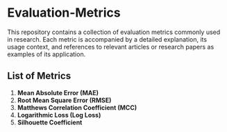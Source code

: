 # Evaluation-Metrics
This repository contains a collection of evaluation metrics commonly used in research. Each metric is accompanied by a detailed explanation, its usage context, and references to relevant articles or research papers as examples of its application.

## List of Metrics
1. **Mean Absolute Error (MAE)**
2. **Root Mean Square Error (RMSE)**
3. **Matthews Correlation Coefficient (MCC)**
4. **Logarithmic Loss (Log Loss)**
5. **Silhouette Coefficient**
